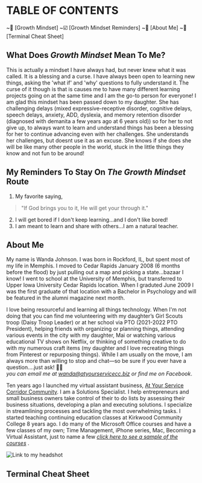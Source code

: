 # TABLE OF CONTENTS
~:brain: [Growth Mindset] 
~:ballot_box_with_check: [Growth Mindset Reminders]
~:wave: [About Me]
~:open_book: [Terminal Cheat Sheet]

## What Does _Growth Mindset_ Mean To Me?
This is actually a mindset I have always had, but never knew what it was called. It is a blessing and a curse. I have always been open to learning new things, asking the 'what if' and 'why' questions to fully understand it. The curse of it though is that is causes me to have many different learning projects going on at the same time and I am the go-to person for everyone! I am glad this mindset has been passed down to my daughter. She has challenging delays (mixed expressive-receptive disorder, cognitive delays, speech delays, anxiety, ADD, dyslexia, and memory retention disorder (diagnosed with demanita a few years ago at 6 years old)) so for her to not give up, to always want to learn and understand things has been a blessing for her to continue advancing even with her challenges. She understands her challenges, but doesnt use it as an excuse. She knows if she does she will be like many other people in the world, stuck in the little things they know and not fun to be around!

## My Reminders To Stay On _The Growth Mindset_ Route
1. My favorite saying, 
> "If God brings you to it, He will get your through it."
2. I will get bored if I don't keep learning...and I don't like bored!
3. I am meant to learn and share with others...I am a natural teacher.

## About Me
My name is Wanda Johnson. I was born in Rockford, IL, but spent most of my life in Memphis. I moved to Cedar Rapids January 2008 (6 months before the flood) by just pulling out a map and picking a state...bazaar I know! I went to school at the University of Memphis, but transferred to Upper Iowa University Cedar Rapids location. When I graduted June 2009 I was the first graduate of that location with a Bachelor in Psychology and will be featured in the alumni magazine next month. 

I love being resourceful and learning all things technology. When I'm not doing that you can find me volunteering with my daughter’s Girl Scouts troop (Daisy Troop Leader) or at her school via PTO (2021-2022 PTO President), helping friends with organizing or planning things, attending various events in the city with my daughter, Mai or watching various educational TV shows on Netflix, or thinking of something creative to do with my numerous craft items (my daughter and I love recreating things from Pinterest or repurposing things). While I am usually on the move, I am always more than willing to stop and chat—so be sure if you ever have a question....just ask! :raising_hand_woman:  
_you can email me at wanda@atyourservicecc.biz or find me on Facebook_.

Ten years ago I launched my virtual assistant business, [At Your Service Corridor Community](https://atyourservicecorridorcommunity.com). I am a Solutions Specialist. I help entrepreneurs and small business owners take control of their to do lists by assessing their business situations, developing a plan and executing solutions. I specialize in streamlining processes and tackling the most overwhelming tasks. I started teaching continuing education classes at Kirkwood Community College 8 years ago. I do many of the Microsoft Office courses and have a few classes of my own; Time Management, iPhone series, Mac, Becoming a Virtual Assistant, just to name a few _[click here to see a sample of the courses](https://drive.google.com/file/d/1EqzMeS3rYPQKBM761AMee36oJojuIHLF/view?usp=sharing)_ .

![Link to my headshot](https://drive.google.com/file/d/1rb3cT5E4Tms36Hlq6_IbP2UyqRbPNFr8/view?usp=sharing)

## Terminal Cheat Sheet


